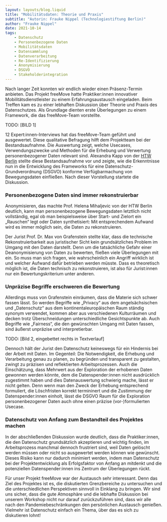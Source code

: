```yaml
---
layout: layouts/blog.liquid
title: "Mobilitätsdaten: Theorie und Praxis"
subtitle: "Autorin: Frauke Nippel (Technologiestiftung Berlin)"
author: "Frauke Nippel"
date: 2021-10-14
tags: 
    - Datenschutz
    - Personenbezogene Daten
    - Mobilitätsdaten
    - Datensammlung
    - Datenverarbeitung
    - Re-Identifizierung
    - Anonymisierung
    - DSGVO
    - Stakeholderintegration
---
```


Nach langer Zeit konnten wir endlich wieder einen Präsenz-Termin anbieten. Das Projekt freeMove hatte Praktiker:innen innovativer Mobilitätsdienstleister zu einem Erfahrungsaustausch eingeladen. Beim Treffen kam es zu einer lebhaften Diskussion über Theorie und Praxis des Datenschutzes. Als Grundlage dienten erste Überlegungen zu einem Framework, die das freeMove-Team vorstellte.

TODO: [BILD 1]

12 Expert:innen-Interviews hat das freeMove-Team geführt und ausgewertet. Diese qualitative Befragung hilft dem Projektteam bei der Bestandsaufnahme. Die Auswertung zeigt, welche Usecases, Verwendungszwecke und Methoden für die Erhebung und Verwertung personenbezogener Daten relevant sind. Alexandra Kapp von der [HTW Berlin](https://www.htw-berlin.de/) stellte diese Bestandsaufnahme vor und zeigte, wie die Erkenntnisse nun in die Entwicklung des Frameworks für eine Datenschutz-Grundverordnung (DSGVO) konforme Verfügbarmachung von Bewegungsdaten einfließen.
Nach dieser Vorstellung startete die Diskussion.

### Personenbezogene Daten sind immer rekonstruierbar

Anonymisieren, das machte Prof. Helena Mihaljevic von der HTW Berlin deutlich, kann man personenbezogene Bewegungsdaten letztlich nicht vollständig, egal ob man beispielsweise über Start- und Zielort ein „Rauschen“ legt oder Daten synthetisiert: Mit entsprechendem Aufwand wird es immer möglich sein, die Daten zu rekonstruieren.

Der Jurist Prof. Dr. Max von Grafenstein stellte klar, dass die technische Rekonstruierbarkeit aus juristischer Sicht kein grundsätzliches Problem im Umgang mit den Daten darstellt. Denn um die tatsächliche Gefahr einer Deanonymisierung von Daten zu bewerten, fließen viele Überlegungen mit ein. So muss man sich fragen, wie wahrscheinlich ein Angriff wirklich ist und welcher Aufwand dafür betrieben werden müsste. Dass es theoretisch möglich ist, die Daten technisch zu rekonstruieren, ist also für Jurist:innen nur ein Bewertungskriterium unter anderen.

### Unpräzise Begriffe erschweren die Bewertung

Allerdings muss von Grafenstein einräumen, dass die Materie sich schwer fassen lässt. So werden Begriffe wie „Privacy“ aus dem angelsächsischen und „Datenschutz“ aus dem kontinentaleuropäischen Raum ständig synonym verwendet, kommen aber aus verschiedenen Kulturräumen und decken trotz Überschneidungen unterschiedliche Gesichtspunkte ab. Auch Begriffe wie „Fairness“, die den gewünschten Umgang mit Daten fassen, sind äußerst unpräzise und interpretierbar.

TODO: [Bild 2, eingebettet rechts in Textverlauf]

Dennoch hält der Jurist den Datenschutz keineswegs für ein Hindernis bei der Arbeit mit Daten. Im Gegenteil: Die Notwendigkeit, die Erhebung und Verarbeitung genau zu planen, zu begründen und transparent zu gestalten, zwingt zu präzisen und reflektierten Arbeitsprozessen. Auch die Einschätzung, dass Mehrwert aus der Exploration der erhobenen Daten gewonnen werden könnte, dem die Datenspender:innen nicht ausdrücklich zugestimmt haben und dies Datenauswertung schwierig mache, lässt er nicht gelten. Denn wenn man den Zweck der Erhebung entsprechend formuliert, die Löschfristen korrekt termininert und die Zustimmung der Datenspender:innen einholt, lässt die DSGVO Raum für die Exploration personenbezogener Daten auch ohne einen präzise (vor-)formulierten Usecase.

### Datenschutz von Anfang zum Bestandteil des Projektes machen

In der abschließenden Diskussion wurde deutlich, dass die Praktiker:innen, die den Datenschutz grundsätzlich akzeptieren und wichtig finden, im Arbeitsprozess manchmal dennoch frustriert sind, weil Daten gelöscht werden müssen oder nicht so ausgewertet werden können wie gewünscht. Dieses Risiko kann nur dadurch minimiert werden, indem man Datenschutz bei der Projektentwicklung als Erfolgsfaktor von Anfang an mitdenkt und die potenziellen Datenspender:innen ins Zentrum der Überlegungen rückt.

Für unser Projekt freeMove war der Austausch sehr interessant. Denn das Ziel des Projektes ist es, die diskutierten Grenzbereiche zu untersuchen und die unterschiedlichen Perspektiven sinnvoll in Einklang zu bringen. Wir sind uns sicher, dass die gute Atmosphäre und die lebhafte Diskussion bei unserem Workshop nicht nur darauf zurückzuführen sind, dass wir alle nach den Pandemiebeschränkungen den persönlichen Austausch genießen. Vielmehr ist Datenschutz einfach ein Thema, über das es sich zu diskutieren lohnt!